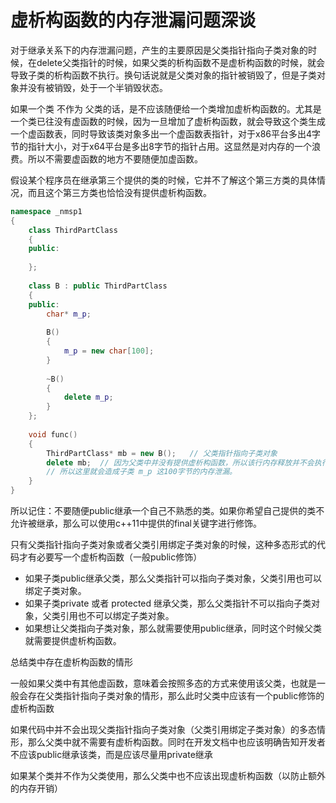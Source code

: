 # 虚析构函数的内存泄漏问题深谈

对于继承关系下的内存泄漏问题，产生的主要原因是父类指针指向子类对象的时候，在delete父类指针的时候，如果父类的析构函数不是虚析构函数的时候，就会导致子类的析构函数不执行。换句话说就是父类对象的指针被销毁了，但是子类对象并没有被销毁，处于一个半销毁状态。

如果一个类 不作为 父类的话，是不应该随便给一个类增加虚析构函数的。尤其是一个类已往没有虚函数的时候，因为一旦增加了虚析构函数，就会导致这个类生成一个虚函数表，同时导致该类对象多出一个虚函数表指针，对于x86平台多出4字节的指针大小，对于x64平台是多出8字节的指针占用。这显然是对内存的一个浪费。所以不需要虚函数的地方不要随便加虚函数。

假设某个程序员在继承第三个提供的类的时候，它并不了解这个第三方类的具体情况，而且这个第三方类也恰恰没有提供虚析构函数。

```c++
namespace _nmsp1
{
    class ThirdPartClass
    {
    public:
    
    };
    
    class B : public ThirdPartClass
    {
    public:
        char* m_p;
        
        B()
        {
            m_p = new char[100];
        }
        
        ~B()
        {
            delete m_p;
        }
    };
    
    void func()
    {
        ThirdPartClass* mb = new B();   // 父类指针指向子类对象
        delete mb;  // 因为父类中并没有提供虚析构函数，所以该行内存释放并不会执行子类的析构函数
        // 所以这里就会造成子类 m_p 这100字节的内存泄漏。
    }
}
```

所以记住：不要随便public继承一个自己不熟悉的类。如果你希望自己提供的类不允许被继承，那么可以使用c++11中提供的final关键字进行修饰。

只有父类指针指向子类对象或者父类引用绑定子类对象的时候，这种多态形式的代码才有必要写一个虚析构函数（一般public修饰）

- 如果子类public继承父类，那么父类指针可以指向子类对象，父类引用也可以绑定子类对象。
- 如果子类private 或者 protected 继承父类，那么父类指针不可以指向子类对象，父类引用也不可以绑定子类对象。
- 如果想让父类指向子类对象，那么就需要使用public继承，同时这个时候父类就需要提供虚析构函数。

总结类中存在虚析构函数的情形

一般如果父类中有其他虚函数，意味着会按照多态的方式来使用该父类，也就是一般会存在父类指针指向子类对象的情形，那么此时父类中应该有一个public修饰的虚析构函数

如果代码中并不会出现父类指针指向子类对象（父类引用绑定子类对象）的多态情形，那么父类中就不需要有虚析构函数。同时在开发文档中也应该明确告知开发者不应该public继承该类，而是应该尽量用private继承

如果某个类并不作为父类使用，那么父类中也不应该出现虚析构函数（以防止额外的内存开销）